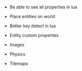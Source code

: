 * Be able to see all properties in lua
* Place entities on world
* Better key detect in lua
* Entity custom properties
* Images

* Physics
* Tilemaps

